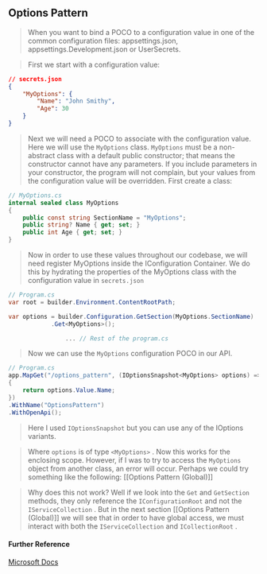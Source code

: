 ## Options Pattern
> When you want to bind a POCO to a configuration value in one of the common configuration files: appsettings.json, appsettings.Development.json or UserSecrets. 

> First we start with a configuration value: 

```json
// secrets.json
{
	"MyOptions": {
		"Name": "John Smithy",
		"Age": 30
	}
}
```

> Next we will need a POCO to associate with the configuration value. Here we will use the `MyOptions` class.  `MyOptions` must be a non-abstract class with a default public constructor; that means the constructor cannot have any parameters.  If you include parameters in your constructor, the program will not complain, but your values from the configuration value will be overridden. First create a class:

```csharp
// MyOptions.cs
internal sealed class MyOptions
{
    public const string SectionName = "MyOptions";
    public string? Name { get; set; }
    public int Age { get; set; }
}
```

> Now in order to use these values throughout our codebase, we will need register MyOptions inside the IConfiguration Container. We do this by hydrating the properties of the MyOptions class with the configuration value in `secrets.json` 

```csharp
// Program.cs
var root = builder.Environment.ContentRootPath;

var options = builder.Configuration.GetSection(MyOptions.SectionName)
			.Get<MyOptions>();

				... // Rest of the program.cs 

```

> Now we can use the `MyOptions` configuration POCO in our API. 

```csharp
// Program.cs
app.MapGet("/options_pattern", (IOptionsSnapshot<MyOptions> options) =>
{
    return options.Value.Name;
})
.WithName("OptionsPattern")
.WithOpenApi();
```

> Here I used `IOptionsSnapshot` but you can use any of the IOptions variants.

> Where `options` is of type `<MyOptions>` . Now this works for the enclosing scope. However, if I was to try to access the `MyOptions` object from another class, an error will occur.  Perhaps we could try something like the following: [[Options Pattern (Global)]]

> Why does this not work? Well if we look into the `Get` and `GetSection` methods, they only reference the `IConfigurationRoot` and not the `IServiceCollection` .  But in the next section [[Options Pattern (Global)]] we will see that in order to have global access, we must interact with both the `IServiceCollection` and `ICollectionRoot` . 


#### Further Reference
[Microsoft Docs](https://learn.microsoft.com/en-us/dotnet/core/extensions/options)


